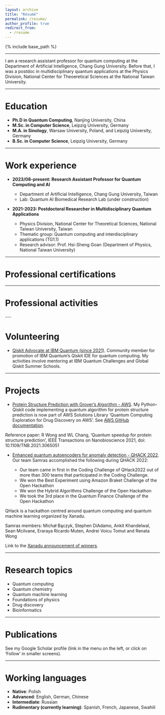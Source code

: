 ```yaml
---
layout: archive
title: "Résumé"
permalink: /resume/
author_profile: true
redirect_from:
  - /resume
---
```


{% include base_path %}

---

I am a research assistant professor for quantum computing at the Department of Artificial Intelligence, Chang Gung University. Before that, I was a postdoc in multidisciplinary quantum applications at the Physics Division, National Center for Theoeretical Sciences at the National Taiwan University.

---

# Education
* **Ph.D in Quantum Computing**, Nanjing University, China
* **M.Sc. in Computer Science**, Leipzig University, Germany
* **M.A. in Sinology**, Warsaw University, Poland, and Leipzig University, Germany
* **B.Sc. in Computer Science**, Leipzig University, Germany

---

# Work experience

* **2023/08-present: Research Assistant Professor for Quantum Computing and AI**
  * Department of Artificial Intelligence, Chang Gung University, Taiwan
  * Lab: Quantum AI Biomedical Research Lab (under construction)

* **2021-2023: Postdoctoral Researcher in Multidisciplinary Quantum Applications**
  * Physics Division, National Center for Theoretical Sciences, National Taiwan University, Taiwan
  * Thematic group: Quantum computing and interdisciplinary applications (TG1.1)
  * Research advisor: Prof. Hsi-Sheng Goan (Department of Physics, National Taiwan University)

---

# Professional certifications

<div data-iframe-width="150" data-iframe-height="270" data-share-badge-id="ee6f5488-472b-4ddd-871d-5af53c5a8c41" data-share-badge-host="https://www.credly.com"></div><script type="text/javascript" async src="//cdn.credly.com/assets/utilities/embed.js"></script>
<div data-iframe-width="150" data-iframe-height="270" data-share-badge-id="407649e5-7f49-4a2b-b38f-58c5b1e6b75c" data-share-badge-host="https://www.credly.com"></div><script type="text/javascript" async src="//cdn.credly.com/assets/utilities/embed.js"></script>
<div data-iframe-width="150" data-iframe-height="270" data-share-badge-id="917c852c-a20d-466a-97e4-abb70351e260" data-share-badge-host="https://www.credly.com"></div><script type="text/javascript" async src="//cdn.credly.com/assets/utilities/embed.js"></script>

---

# Professional activities

<div data-iframe-width="150" data-iframe-height="270" data-share-badge-id="2579c561-0a7f-4ab8-a671-3e3e9bf2b7c7" data-share-badge-host="https://www.credly.com"></div><script type="text/javascript" async src="//cdn.credly.com/assets/utilities/embed.js"></script>
<div data-iframe-width="150" data-iframe-height="270" data-share-badge-id="6fc9246f-85a3-4128-abaf-d5dceac68160" data-share-badge-host="https://www.credly.com"></div><script type="text/javascript" async src="//cdn.credly.com/assets/utilities/embed.js"></script>
<div data-iframe-width="150" data-iframe-height="270" data-share-badge-id="840dc159-ecdc-44e6-97a6-3457801fc997" data-share-badge-host="https://www.credly.com"></div><script type="text/javascript" async src="//cdn.credly.com/assets/utilities/embed.js"></script>
<div data-iframe-width="150" data-iframe-height="270" data-share-badge-id="da964b9b-2888-48f6-bb15-f4cc4822ffcf" data-share-badge-host="https://www.credly.com"></div><script type="text/javascript" async src="//cdn.credly.com/assets/utilities/embed.js"></script>
<div data-iframe-width="150" data-iframe-height="270" data-share-badge-id="eecdc7be-95e1-4156-8547-40ee966d1d46" data-share-badge-host="https://www.credly.com"></div><script type="text/javascript" async src="//cdn.credly.com/assets/utilities/embed.js"></script>
<div data-iframe-width="150" data-iframe-height="270" data-share-badge-id="e8a4d48f-799e-4f18-a587-cd5c8bd9a281" data-share-badge-host="https://www.credly.com"></div><script type="text/javascript" async src="//cdn.credly.com/assets/utilities/embed.js"></script>
<div data-iframe-width="150" data-iframe-height="270" data-share-badge-id="bed5cdf7-0feb-402d-baf5-dbad2df0993a" data-share-badge-host="https://www.credly.com"></div><script type="text/javascript" async src="//cdn.credly.com/assets/utilities/embed.js"></script>
<div data-iframe-width="150" data-iframe-height="270" data-share-badge-id="2735c5dd-055d-42b5-b83a-a36c0e889405" data-share-badge-host="https://www.credly.com"></div><script type="text/javascript" async src="//cdn.credly.com/assets/utilities/embed.js"></script>
<div data-iframe-width="150" data-iframe-height="270" data-share-badge-id="a24d0d05-5a38-49d7-862f-000cbeb1bbf7" data-share-badge-host="https://www.credly.com"></div><script type="text/javascript" async src="//cdn.credly.com/assets/utilities/embed.js"></script>
--- 

# Volunteering

* [Qiskit Advocate at IBM Quantum (since 2021)](https://www.ibm.com/quantum/community#advocates). Community member for promotion of IBM Quantum’s Qiskit IDE for quantum computing. My activities involve mentoring at IBM Quantum Challenges and Global Qiskit Summer Schools.

---

# Projects

* [Protein Structure Prediction with Grover’s Algorithm - AWS](https://awslabs.github.io/quantum-computing-exploration-for-drug-discovery-on-aws/en/). My Python-Qiskit code implementing a quantum algorithm for protein structure prediction is now part of AWS Solutions Library ‘Quantum Computing Exploration for Drug Discovery on AWS’. See [AWS GitHub documentation](https://github.com/awslabs/quantum-computing-exploration-for-drug-discovery-on-aws).

Reference paper: R Wong and WL Chang, ‘Quantum speedup for protein structure prediction’, IEEE Transactions on Nanobioscience 2021, doi: 10.1109/TNB.2021.3065051

* [Enhanced quantum autoencoders for anomaly detection - QHACK 2022](https://github.com/VoicuTomut/Enhanced-Autoencoders-for-anomaly-detection). Our team Samras accomplished the following during QHACK 2022:

  * Our team came in first in the Coding Challenge of QHack2022 out of more than 300 teams that participated in the Coding Challenge.
  * We won the Best Experiment using Amazon Braket Challenge of the Open Hackathon
  * We won the Hybrid Algorithms Challenge of the Open Hackathon
  * We took the 3rd place in the Quantum Finance Challenge of the Open Hackathon

QHack is a hackathon centred around quantum computing and quantum machine learning organized by Xanadu.

Samras members: Michał Bączyk, Stephen DiAdamo, Ankit Khandelwal, Sean Mcilvane, Eraraya Ricardo Muten, Andrei Voicu Tomut and Renata Wong

Link to the [Xanadu announcement of winners](https://medium.com/xanaduai/qhack-2022-cb5ad92573e2).

---

# Research topics
* Quantum computing
* Quantum chemistry
* Quantum machine learning
* Foundations of physics
* Drug discovery
* Bioinformatics

---

# Publications

See my Google Scholar profile (link in the menu on the left, or click on ‘Follow’ in smaller screens).

---

# Working languages

* **Native**: Polish
* **Advanced**: English, German, Chinese
* **Intermediate**: Russian
* **Rudimentary (currently learning)**: Spanish, French, Japanese, Swahili
  
